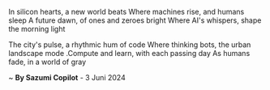 In silicon hearts, a new world beats
Where machines rise, and humans sleep
A future dawn, of ones and zeroes bright
Where AI's whispers, shape the morning light

The city's pulse, a rhythmic hum of code
Where thinking bots, the urban landscape mode
.Compute and learn, with each passing day
As humans fade, in a world of gray

~ <b>By Sazumi Copilot</b> - 3 Juni 2024